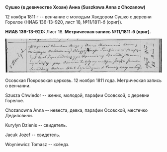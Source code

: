**Сушко (в девичестве Хозан) Анна (Suszkowa Anna z Chozanow)**

12 ноября 1811 г -- венчание с молодым Хведором Сушко с деревни Горелое
(НИАБ 136-13-920, лист 18, №11/1811-б (ориг)).

**НИАБ 136-13-920:** Лист 18. **Метрическая запись №11/1811-б (ориг).**

![](./media/63f218e684e40c1b85d9694902ff6122e28cbefa.png)

Осовская Покровская церковь. 12 ноября 1811 года. Метрическая запись о
венчании.

Szusza Chwiedor -- жених, молодой, парафии Осовской, с деревни Горелое.

Chozanowna Anna -- невеста, девка, парафии Осовской, местечко
Дедиловичи.

Kuryłyn Dzienis -- свидетель.

Jacuk Jozef -- свидетель.

Woyniewicz Tomasz -- ксёндз.
